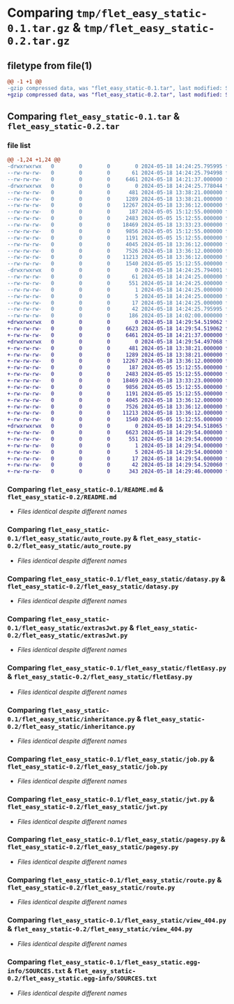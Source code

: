 # Comparing `tmp/flet_easy_static-0.1.tar.gz` & `tmp/flet_easy_static-0.2.tar.gz`

## filetype from file(1)

```diff
@@ -1 +1 @@
-gzip compressed data, was "flet_easy_static-0.1.tar", last modified: Sat May 18 14:24:25 2024, max compression
+gzip compressed data, was "flet_easy_static-0.2.tar", last modified: Sat May 18 14:29:54 2024, max compression
```

## Comparing `flet_easy_static-0.1.tar` & `flet_easy_static-0.2.tar`

### file list

```diff
@@ -1,24 +1,24 @@
-drwxrwxrwx   0        0        0        0 2024-05-18 14:24:25.795995 flet_easy_static-0.1/
--rw-rw-rw-   0        0        0       61 2024-05-18 14:24:25.794998 flet_easy_static-0.1/PKG-INFO
--rw-rw-rw-   0        0        0     6461 2024-05-18 14:21:37.000000 flet_easy_static-0.1/README.md
-drwxrwxrwx   0        0        0        0 2024-05-18 14:24:25.778044 flet_easy_static-0.1/flet_easy_static/
--rw-rw-rw-   0        0        0      481 2024-05-18 13:38:21.000000 flet_easy_static-0.1/flet_easy_static/__init__.py
--rw-rw-rw-   0        0        0     1289 2024-05-18 13:38:21.000000 flet_easy_static-0.1/flet_easy_static/auto_route.py
--rw-rw-rw-   0        0        0    12267 2024-05-18 13:36:12.000000 flet_easy_static-0.1/flet_easy_static/datasy.py
--rw-rw-rw-   0        0        0      187 2024-05-05 15:12:55.000000 flet_easy_static-0.1/flet_easy_static/extra.py
--rw-rw-rw-   0        0        0     2483 2024-05-05 15:12:55.000000 flet_easy_static-0.1/flet_easy_static/extrasJwt.py
--rw-rw-rw-   0        0        0    18469 2024-05-18 13:33:23.000000 flet_easy_static-0.1/flet_easy_static/fletEasy.py
--rw-rw-rw-   0        0        0     9856 2024-05-05 15:12:55.000000 flet_easy_static-0.1/flet_easy_static/inheritance.py
--rw-rw-rw-   0        0        0     1191 2024-05-05 15:12:55.000000 flet_easy_static-0.1/flet_easy_static/job.py
--rw-rw-rw-   0        0        0     4045 2024-05-18 13:36:12.000000 flet_easy_static-0.1/flet_easy_static/jwt.py
--rw-rw-rw-   0        0        0     7526 2024-05-18 13:36:12.000000 flet_easy_static-0.1/flet_easy_static/pagesy.py
--rw-rw-rw-   0        0        0    11213 2024-05-18 13:36:12.000000 flet_easy_static-0.1/flet_easy_static/route.py
--rw-rw-rw-   0        0        0     1540 2024-05-05 15:12:55.000000 flet_easy_static-0.1/flet_easy_static/view_404.py
-drwxrwxrwx   0        0        0        0 2024-05-18 14:24:25.794001 flet_easy_static-0.1/flet_easy_static.egg-info/
--rw-rw-rw-   0        0        0       61 2024-05-18 14:24:25.000000 flet_easy_static-0.1/flet_easy_static.egg-info/PKG-INFO
--rw-rw-rw-   0        0        0      551 2024-05-18 14:24:25.000000 flet_easy_static-0.1/flet_easy_static.egg-info/SOURCES.txt
--rw-rw-rw-   0        0        0        1 2024-05-18 14:24:25.000000 flet_easy_static-0.1/flet_easy_static.egg-info/dependency_links.txt
--rw-rw-rw-   0        0        0        5 2024-05-18 14:24:25.000000 flet_easy_static-0.1/flet_easy_static.egg-info/requires.txt
--rw-rw-rw-   0        0        0       17 2024-05-18 14:24:25.000000 flet_easy_static-0.1/flet_easy_static.egg-info/top_level.txt
--rw-rw-rw-   0        0        0       42 2024-05-18 14:24:25.795995 flet_easy_static-0.1/setup.cfg
--rw-rw-rw-   0        0        0      186 2024-05-18 14:02:00.000000 flet_easy_static-0.1/setup.py
+drwxrwxrwx   0        0        0        0 2024-05-18 14:29:54.519062 flet_easy_static-0.2/
+-rw-rw-rw-   0        0        0     6623 2024-05-18 14:29:54.519062 flet_easy_static-0.2/PKG-INFO
+-rw-rw-rw-   0        0        0     6461 2024-05-18 14:21:37.000000 flet_easy_static-0.2/README.md
+drwxrwxrwx   0        0        0        0 2024-05-18 14:29:54.497068 flet_easy_static-0.2/flet_easy_static/
+-rw-rw-rw-   0        0        0      481 2024-05-18 13:38:21.000000 flet_easy_static-0.2/flet_easy_static/__init__.py
+-rw-rw-rw-   0        0        0     1289 2024-05-18 13:38:21.000000 flet_easy_static-0.2/flet_easy_static/auto_route.py
+-rw-rw-rw-   0        0        0    12267 2024-05-18 13:36:12.000000 flet_easy_static-0.2/flet_easy_static/datasy.py
+-rw-rw-rw-   0        0        0      187 2024-05-05 15:12:55.000000 flet_easy_static-0.2/flet_easy_static/extra.py
+-rw-rw-rw-   0        0        0     2483 2024-05-05 15:12:55.000000 flet_easy_static-0.2/flet_easy_static/extrasJwt.py
+-rw-rw-rw-   0        0        0    18469 2024-05-18 13:33:23.000000 flet_easy_static-0.2/flet_easy_static/fletEasy.py
+-rw-rw-rw-   0        0        0     9856 2024-05-05 15:12:55.000000 flet_easy_static-0.2/flet_easy_static/inheritance.py
+-rw-rw-rw-   0        0        0     1191 2024-05-05 15:12:55.000000 flet_easy_static-0.2/flet_easy_static/job.py
+-rw-rw-rw-   0        0        0     4045 2024-05-18 13:36:12.000000 flet_easy_static-0.2/flet_easy_static/jwt.py
+-rw-rw-rw-   0        0        0     7526 2024-05-18 13:36:12.000000 flet_easy_static-0.2/flet_easy_static/pagesy.py
+-rw-rw-rw-   0        0        0    11213 2024-05-18 13:36:12.000000 flet_easy_static-0.2/flet_easy_static/route.py
+-rw-rw-rw-   0        0        0     1540 2024-05-05 15:12:55.000000 flet_easy_static-0.2/flet_easy_static/view_404.py
+drwxrwxrwx   0        0        0        0 2024-05-18 14:29:54.518065 flet_easy_static-0.2/flet_easy_static.egg-info/
+-rw-rw-rw-   0        0        0     6623 2024-05-18 14:29:54.000000 flet_easy_static-0.2/flet_easy_static.egg-info/PKG-INFO
+-rw-rw-rw-   0        0        0      551 2024-05-18 14:29:54.000000 flet_easy_static-0.2/flet_easy_static.egg-info/SOURCES.txt
+-rw-rw-rw-   0        0        0        1 2024-05-18 14:29:54.000000 flet_easy_static-0.2/flet_easy_static.egg-info/dependency_links.txt
+-rw-rw-rw-   0        0        0        5 2024-05-18 14:29:54.000000 flet_easy_static-0.2/flet_easy_static.egg-info/requires.txt
+-rw-rw-rw-   0        0        0       17 2024-05-18 14:29:54.000000 flet_easy_static-0.2/flet_easy_static.egg-info/top_level.txt
+-rw-rw-rw-   0        0        0       42 2024-05-18 14:29:54.520060 flet_easy_static-0.2/setup.cfg
+-rw-rw-rw-   0        0        0      343 2024-05-18 14:29:46.000000 flet_easy_static-0.2/setup.py
```

### Comparing `flet_easy_static-0.1/README.md` & `flet_easy_static-0.2/README.md`

 * *Files identical despite different names*

### Comparing `flet_easy_static-0.1/flet_easy_static/auto_route.py` & `flet_easy_static-0.2/flet_easy_static/auto_route.py`

 * *Files identical despite different names*

### Comparing `flet_easy_static-0.1/flet_easy_static/datasy.py` & `flet_easy_static-0.2/flet_easy_static/datasy.py`

 * *Files identical despite different names*

### Comparing `flet_easy_static-0.1/flet_easy_static/extrasJwt.py` & `flet_easy_static-0.2/flet_easy_static/extrasJwt.py`

 * *Files identical despite different names*

### Comparing `flet_easy_static-0.1/flet_easy_static/fletEasy.py` & `flet_easy_static-0.2/flet_easy_static/fletEasy.py`

 * *Files identical despite different names*

### Comparing `flet_easy_static-0.1/flet_easy_static/inheritance.py` & `flet_easy_static-0.2/flet_easy_static/inheritance.py`

 * *Files identical despite different names*

### Comparing `flet_easy_static-0.1/flet_easy_static/job.py` & `flet_easy_static-0.2/flet_easy_static/job.py`

 * *Files identical despite different names*

### Comparing `flet_easy_static-0.1/flet_easy_static/jwt.py` & `flet_easy_static-0.2/flet_easy_static/jwt.py`

 * *Files identical despite different names*

### Comparing `flet_easy_static-0.1/flet_easy_static/pagesy.py` & `flet_easy_static-0.2/flet_easy_static/pagesy.py`

 * *Files identical despite different names*

### Comparing `flet_easy_static-0.1/flet_easy_static/route.py` & `flet_easy_static-0.2/flet_easy_static/route.py`

 * *Files identical despite different names*

### Comparing `flet_easy_static-0.1/flet_easy_static/view_404.py` & `flet_easy_static-0.2/flet_easy_static/view_404.py`

 * *Files identical despite different names*

### Comparing `flet_easy_static-0.1/flet_easy_static.egg-info/SOURCES.txt` & `flet_easy_static-0.2/flet_easy_static.egg-info/SOURCES.txt`

 * *Files identical despite different names*

